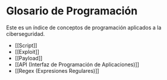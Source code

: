 # Glosario de Programación

Este es un índice de conceptos de programación aplicados a la ciberseguridad.

- [[Script]]
- [[Exploit]]
- [[Payload]]
- [[API (Interfaz de Programación de Aplicaciones)]]
- [[Regex (Expresiones Regulares)]]